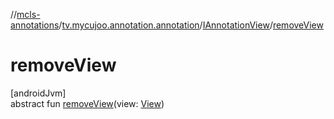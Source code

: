 //[mcls-annotations](../../../index.md)/[tv.mycujoo.annotation.annotation](../index.md)/[IAnnotationView](index.md)/[removeView](remove-view.md)

# removeView

[androidJvm]\
abstract fun [removeView](remove-view.md)(view: [View](https://developer.android.com/reference/kotlin/android/view/View.html))
